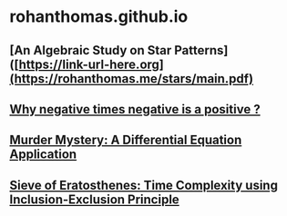 # rohanthomas.github.io
## [An Algebraic Study on Star Patterns]([https://link-url-here.org](https://rohanthomas.me/stars/main.pdf)
## [Why negative times negative is a positive ?](https://rohanthomas.me/negative-times-negative.html)
## [Murder Mystery: A Differential Equation Application](https://rohanthomas.me/diff-equations-cooling.html)
## [Sieve of Eratosthenes: Time Complexity using Inclusion-Exclusion Principle](https://rohanthomas.me/Sieve-complexity.html)

